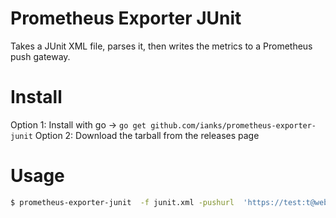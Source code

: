# Prometheus Exporter JUnit

Takes a JUnit XML file, parses it, then writes the metrics to a Prometheus push gateway.
# Install

Option 1: Install with go -> `go get github.com/ianks/prometheus-exporter-junit`
Option 2: Download the tarball from the releases page 
# Usage

```sh
$ prometheus-exporter-junit  -f junit.xml -pushurl  'https://test:t@webhook.site/330677d3-e144-42e2-a529-dd0dc344cee1'
```
